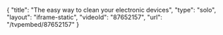 {
    "title": "The easy way to clean your electronic devices",
    "type": "solo",
    "layout": "iframe-static",
    "videoId": "87652157",
    "url": "\/tvpembed\/87652157"
}